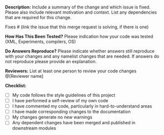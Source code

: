 **Description:**
Include a summary of the change and which issue is fixed. Please also include
relevant motivation and context. List any dependencies that are required for
this change.

Fixes # (link the issue that this merge request is solving, if there is one)

**How Has This Been Tested?**
Please indication how your code was tested (XML, Experiments, compilers, OS)

**Do Answers Reproduce?**
Please indicate whether answers still reproduce with your changes and any namelist 
changes that are needed. If answers do not reproduce please provide an explanation. 

**Reviewers:**
List at least one person to review your code changes
@[Reviewer name]

**Checklist:**
- [ ] My code follows the style guidelines of this project
- [ ] I have performed a self-review of my own code
- [ ] I have commented my code, particularly in hard-to-understand areas
- [ ] I have made corresponding changes to the documentation
- [ ] My changes generate no new warnings
- [ ] Any dependent changes have been merged and published in downstream modules

